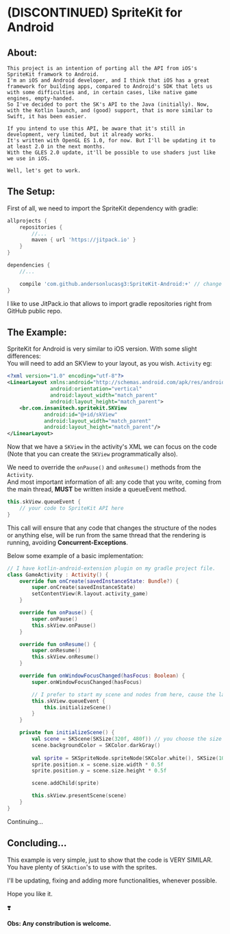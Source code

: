 # **(DISCONTINUED) SpriteKit for Android**

## About:
    This project is an intention of porting all the API from iOS's SpriteKit framwork to Android.
    I'm an iOS and Android developer, and I think that iOS has a great framework for building apps, compared to Android's SDK that lets us with some difficulties and, in certain cases, like native game engines, empty-handed.
    So I've decided to port the SK's API to the Java (initially). Now, with the Kotlin launch, and (good) support, that is more similar to Swift, it has been easier.

    If you intend to use this API, be aware that it's still in development, very limited, but it already works.
    It's written with OpenGL ES 1.0, for now. But I'll be updating it to at least 2.0 in the next months.
    With the GLES 2.0 update, it'll be possible to use shaders just like we use in iOS.

    Well, let's get to work.

## **The Setup:**

First of all, we need to import the SpriteKit dependency with gradle:
```gradle
allprojects {
    repositories {
        //...
        maven { url 'https://jitpack.io' }
    }
}

dependencies {
    //...

    compile 'com.github.andersonlucasg3:SpriteKit-Android:+' // change '+' to specify the latest version
}
```
I like to use JitPack.io that allows to import gradle repositories right from GitHub public repo.

## **The Example:**

SpriteKit for Android is very similar to iOS version. With some slight differences: \
You will need to add an SKView to your layout, as you wish. `Activity` eg:

```xml
<?xml version="1.0" encoding="utf-8"?>
<LinearLayout xmlns:android="http://schemas.android.com/apk/res/android"
              android:orientation="vertical"
              android:layout_width="match_parent"
              android:layout_height="match_parent">
    <br.com.insanitech.spritekit.SKView
            android:id="@+id/skView"
            android:layout_width="match_parent"
            android:layout_height="match_parent"/>
</LinearLayout>
```

Now that we have a `SKView` in the activity's XML we can focus on the code (Note that you can create the `SKView` programmatically also).

We need to override the `onPause()` and `onResume()` methods from the `Activity`.\
And most important information of all: any code that you write, coming from the main thread, **MUST** be written inside a queueEvent method.
```kotlin
this.skView.queueEvent {
    // your code to SpriteKit API here
}
```
This call will ensure that any code that changes the structure of the nodes or anything else, will be run from the same thread that the rendering is running, avoiding **Concurrent-Exceptions**.

Below some example of a basic implementation:

```kotlin
// I have kotlin-android-extension plugin on my gradle project file.
class GameActivity : Activity() {
    override fun onCreate(savedInstanceState: Bundle?) {
        super.onCreate(savedInstanceState)
        setContentView(R.layout.activity_game)
    }

    override fun onPause() {
        super.onPause()
        this.skView.onPause()
    }

    override fun onResume() {
        super.onResume()
        this.skView.onResume()
    }

    override fun onWindowFocusChanged(hasFocus: Boolean) {
        super.onWindowFocusChanged(hasFocus)

        // I prefer to start my scene and nodes from here, cause the layout has passed on the Activity's view, avoiding anoying problems of with's and height's with zero values.
        this.skView.queueEvent {
            this.initializeScene()
        }
    }

    private fun initializeScene() {
        val scene = SKScene(SKSize(320f, 480f)) // you choose the size you want
        scene.backgroundColor = SKColor.darkGray()
        
        val sprite = SKSpriteNode.spriteNode(SKColor.white(), SKSize(100f, 200f))
        sprite.position.x = scene.size.width * 0.5f
        sprite.position.y = scene.size.height * 0.5f

        scene.addChild(sprite)

        this.skView.presentScene(scene)
    }
}
```

Continuing...

## **Concluding...**

This example is very simple, just to show that the code is VERY SIMILAR.\
You have plenty of `SKAction`'s to use with the sprites.

I'll be updating, fixing and adding more functionalities, whenever possible.

Hope you like it.

❣️

**Obs: Any constribution is welcome.**
